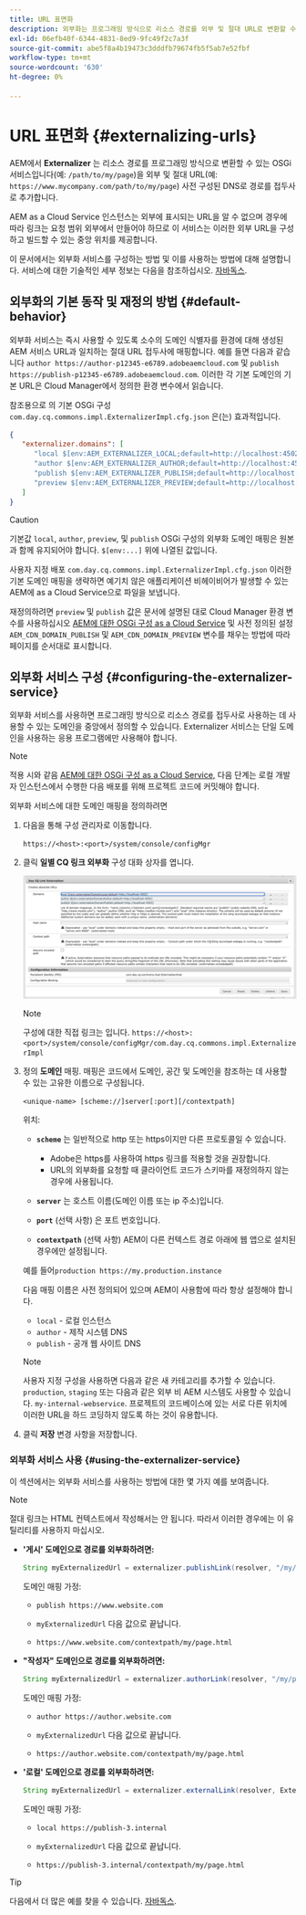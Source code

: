 ```yaml
---
title: URL 표면화
description: 외부화는 프로그래밍 방식으로 리소스 경로를 외부 및 절대 URL로 변환할 수 있는 OSGi 서비스입니다.
exl-id: 06efb40f-6344-4831-8ed9-9fc49f2c7a3f
source-git-commit: abe5f8a4b19473c3dddfb79674fb5f5ab7e52fbf
workflow-type: tm+mt
source-wordcount: '630'
ht-degree: 0%

---
```


# URL 표면화 {#externalizing-urls}

AEM에서 **Externalizer** 는 리소스 경로를 프로그래밍 방식으로 변환할 수 있는 OSGi 서비스입니다(예: `/path/to/my/page`)을 외부 및 절대 URL(예: `https://www.mycompany.com/path/to/my/page`) 사전 구성된 DNS로 경로를 접두사로 추가합니다.

AEM as a Cloud Service 인스턴스는 외부에 표시되는 URL을 알 수 없으며 경우에 따라 링크는 요청 범위 외부에서 만들어야 하므로 이 서비스는 이러한 외부 URL을 구성하고 빌드할 수 있는 중앙 위치를 제공합니다.

이 문서에서는 외부화 서비스를 구성하는 방법 및 이를 사용하는 방법에 대해 설명합니다. 서비스에 대한 기술적인 세부 정보는 다음을 참조하십시오. [자바독스](https://www.adobe.io/experience-manager/reference-materials/cloud-service/javadoc/com/day/cq/commons/Externalizer.html).

## 외부화의 기본 동작 및 재정의 방법 {#default-behavior}

외부화 서비스는 즉시 사용할 수 있도록 소수의 도메인 식별자를 환경에 대해 생성된 AEM 서비스 URL과 일치하는 절대 URL 접두사에 매핑합니다. 예를 들면 다음과 같습니다 `author https://author-p12345-e6789.adobeaemcloud.com` 및 `publish https://publish-p12345-e6789.adobeaemcloud.com`. 이러한 각 기본 도메인의 기본 URL은 Cloud Manager에서 정의한 환경 변수에서 읽습니다.

참조용으로 의 기본 OSGi 구성 `com.day.cq.commons.impl.ExternalizerImpl.cfg.json` 은(는) 효과적입니다.

```json
{
   "externalizer.domains": [
      "local $[env:AEM_EXTERNALIZER_LOCAL;default=http://localhost:4502]",
      "author $[env:AEM_EXTERNALIZER_AUTHOR;default=http://localhost:4502]",
      "publish $[env:AEM_EXTERNALIZER_PUBLISH;default=http://localhost:4503]",
      "preview $[env:AEM_EXTERNALIZER_PREVIEW;default=http://localhost:4503]"
   ]
}
```

>[!CAUTION]
>
>기본값 `local`, `author`, `preview`, 및 `publish` OSGi 구성의 외부화 도메인 매핑은 원본과 함께 유지되어야 합니다. `$[env:...]` 위에 나열된 값입니다.
>
>사용자 지정 배포 `com.day.cq.commons.impl.ExternalizerImpl.cfg.json` 이러한 기본 도메인 매핑을 생략하면 예기치 않은 애플리케이션 비헤이비어가 발생할 수 있는 AEM에 as a Cloud Service으로 파일을 보냅니다.

재정의하려면 `preview` 및 `publish` 값은 문서에 설명된 대로 Cloud Manager 환경 변수를 사용하십시오 [AEM에 대한 OSGi 구성 as a Cloud Service](/help/implementing/deploying/configuring-osgi.md#cloud-manager-api-format-for-setting-properties) 및 사전 정의된 설정 `AEM_CDN_DOMAIN_PUBLISH` 및 `AEM_CDN_DOMAIN_PREVIEW` 변수를 채우는 방법에 따라 페이지를 순서대로 표시합니다.

## 외부화 서비스 구성 {#configuring-the-externalizer-service}

외부화 서비스를 사용하면 프로그래밍 방식으로 리소스 경로를 접두사로 사용하는 데 사용할 수 있는 도메인을 중앙에서 정의할 수 있습니다. Externalizer 서비스는 단일 도메인을 사용하는 응용 프로그램에만 사용해야 합니다.

>[!NOTE]
>
>적용 시와 같음 [AEM에 대한 OSGi 구성 as a Cloud Service,](/help/implementing/deploying/overview.md#osgi-configuration) 다음 단계는 로컬 개발자 인스턴스에서 수행한 다음 배포를 위해 프로젝트 코드에 커밋해야 합니다.

외부화 서비스에 대한 도메인 매핑을 정의하려면

1. 다음을 통해 구성 관리자로 이동합니다.

   `https://<host>:<port>/system/console/configMgr`

1. 클릭 **일별 CQ 링크 외부화** 구성 대화 상자를 엽니다.

   ![외부화 OSGi 구성](./assets/externalizer-osgi.png)

   >[!NOTE]
   >
   >구성에 대한 직접 링크는 입니다. `https://<host>:<port>/system/console/configMgr/com.day.cq.commons.impl.ExternalizerImpl`

1. 정의 **도메인** 매핑. 매핑은 코드에서 도메인, 공간 및 도메인을 참조하는 데 사용할 수 있는 고유한 이름으로 구성됩니다.

   `<unique-name> [scheme://]server[:port][/contextpath]`

   위치:

   * **`scheme`** 는 일반적으로 http 또는 https이지만 다른 프로토콜일 수 있습니다.

      * Adobe은 https를 사용하여 https 링크를 적용할 것을 권장합니다.
      * URL의 외부화를 요청할 때 클라이언트 코드가 스키마를 재정의하지 않는 경우에 사용됩니다.

   * **`server`** 는 호스트 이름(도메인 이름 또는 ip 주소)입니다.
   * **`port`** (선택 사항) 은 포트 번호입니다.
   * **`contextpath`** (선택 사항) AEM이 다른 컨텍스트 경로 아래에 웹 앱으로 설치된 경우에만 설정됩니다.

   예를 들어`production https://my.production.instance`

   다음 매핑 이름은 사전 정의되어 있으며 AEM이 사용함에 따라 항상 설정해야 합니다.

   * `local` - 로컬 인스턴스
   * `author` - 제작 시스템 DNS
   * `publish` - 공개 웹 사이트 DNS

   >[!NOTE]
   >
   >사용자 지정 구성을 사용하면 다음과 같은 새 카테고리를 추가할 수 있습니다. `production`, `staging` 또는 다음과 같은 외부 비 AEM 시스템도 사용할 수 있습니다. `my-internal-webservice`. 프로젝트의 코드베이스에 있는 서로 다른 위치에 이러한 URL을 하드 코딩하지 않도록 하는 것이 유용합니다.

1. 클릭 **저장** 변경 사항을 저장합니다.

### 외부화 서비스 사용 {#using-the-externalizer-service}

이 섹션에서는 외부화 서비스를 사용하는 방법에 대한 몇 가지 예를 보여줍니다.

>[!NOTE]
>
>절대 링크는 HTML 컨텍스트에서 작성해서는 안 됩니다. 따라서 이러한 경우에는 이 유틸리티를 사용하지 마십시오.

* **&#39;게시&#39; 도메인으로 경로를 외부화하려면:**

  ```java
  String myExternalizedUrl = externalizer.publishLink(resolver, "/my/page") + ".html";
  ```

  도메인 매핑 가정:

   * `publish https://www.website.com`

   * `myExternalizedUrl` 다음 값으로 끝납니다.

   * `https://www.website.com/contextpath/my/page.html`

* **&quot;작성자&quot; 도메인으로 경로를 외부화하려면:**

  ```java
  String myExternalizedUrl = externalizer.authorLink(resolver, "/my/page") + ".html";
  ```

  도메인 매핑 가정:

   * `author https://author.website.com`

   * `myExternalizedUrl` 다음 값으로 끝납니다.

   * `https://author.website.com/contextpath/my/page.html`

* **&#39;로컬&#39; 도메인으로 경로를 외부화하려면:**

  ```java
  String myExternalizedUrl = externalizer.externalLink(resolver, Externalizer.LOCAL, "/my/page") + ".html";
  ```

  도메인 매핑 가정:

   * `local https://publish-3.internal`

   * `myExternalizedUrl` 다음 값으로 끝납니다.

   * `https://publish-3.internal/contextpath/my/page.html`

>[!TIP]
>
>다음에서 더 많은 예를 찾을 수 있습니다. [자바독스](https://www.adobe.io/experience-manager/reference-materials/cloud-service/javadoc/com/day/cq/commons/Externalizer.html).
